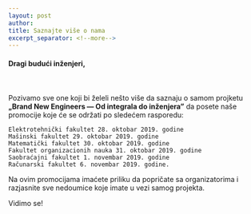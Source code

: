 ```yaml
---
layout: post
author: 
title: Saznajte više o nama
excerpt_separator: <!--more-->
---
```


#### Dragi budući inženjeri,

<br><br>
Pozivamo sve one koji bi želeli nešto više da saznaju o samom projketu **„Brand New Engineers — Od integrala do inženjera”** da posete naše promocije koje će se održati po sledećem rasporedu:

    Elektrotehnički fakultet 28. oktobar 2019. godine
    Mašinski fakultet 29. oktobar 2019. godine
    Matematički fakultet 30. oktobar 2019. godine
    Fakultet organizacionih nauka 31. oktobar 2019. godine
    Saobraćajni fakultet 1. novembar 2019. godine
    Računarski fakultet 6. novembar 2019. godine.

Na ovim promocijama imaćete priliku da popričate sa organizatorima i razjasnite sve nedoumice koje imate u vezi samog projekta.

Vidimo se!
<br>


